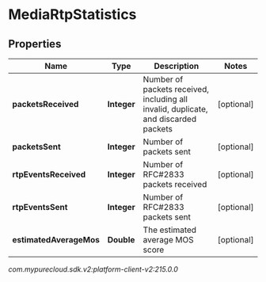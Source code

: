 # MediaRtpStatistics


## Properties

| Name | Type | Description | Notes |
| ------------ | ------------- | ------------- | ------------- |
| **packetsReceived** | **Integer** | Number of packets received, including all invalid, duplicate, and discarded packets |  [optional] |
| **packetsSent** | **Integer** | Number of packets sent |  [optional] |
| **rtpEventsReceived** | **Integer** | Number of RFC#2833 packets received |  [optional] |
| **rtpEventsSent** | **Integer** | Number of RFC#2833 packets sent |  [optional] |
| **estimatedAverageMos** | **Double** | The estimated average MOS score |  [optional] |




_com.mypurecloud.sdk.v2:platform-client-v2:215.0.0_
